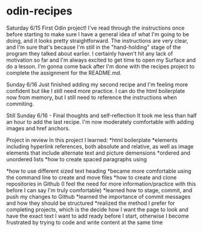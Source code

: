 # odin-recipes

Saturday 6/15 
First Odin project! I've read through the instructions once before starting to make sure I have a general idea of what I'm going to be doing, and it looks pretty straightforward. The instructions are very clear, and I'm sure that's because I'm still in the "hand-holding" stage of the program they talked about earlier. I certainly haven't hit any lack of motivation so far and I'm always excited to get time to open my Surface and do a lesson. I'm gonna come back after I'm done with the recipes project to complete the assignment for the README.md.

Sunday 6/16
Just finished adding my second recipe and I'm feeling more confident but like I still need more practice. I can do the html boilerplate now from memory, but I still need to reference the instructions when commiting.

Still Sunday 6/16 - Final thoughts and self-reflection
It took me less than half an hour to add the last recipe. I'm now moderately comfortable with adding images and href anchors.

Project in review
In this project I learned:
*html boilerplate
*elements including hyperlink references, both absolute and relative, as well as image elements that include alternate text and picture demensions
*ordered and unordered lists
*how to create spaced paragraphs using <p></p>
*how to use different sized text heading
*became more comfortable using the command line to create and move files
*how to create and clone repositories in Github (I feel the need for more information/practice with this before I can say I'm truly comfortable)
*learned how to stage, commit, and push my changes to Github
*learned the importance of commit messages and how they should be structured
*realized the method I prefer for completing projects, which is the decide how I want the page to look and have the exact text I want to add ready before I start, otherwise I become frustrated by trying to code and write content at the same time